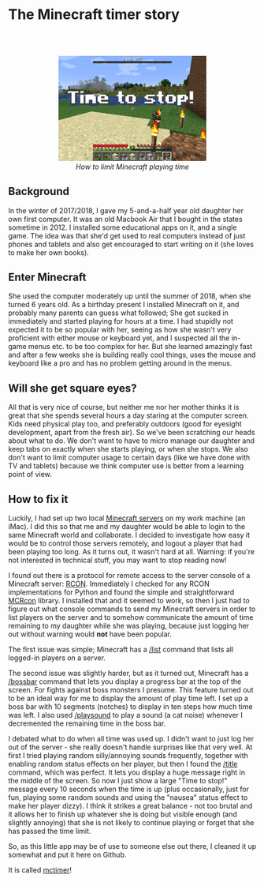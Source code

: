 # The Minecraft timer story

<br/>
<br/>

<p align="center"><img src="../images/mctimer.png" width="300"><br><i>How to limit Minecraft playing time</i></p>

## Background

In the winter of 2017/2018, I gave my 5-and-a-half year old daughter her own first computer. 
It was an old Macbook Air that I bought in the states sometime in 2012. I installed some educational apps on it, 
and a single game. The idea was that she'd get used to real computers instead of just phones and tablets and also 
get encouraged to start writing on it (she loves to make her own books).

## Enter Minecraft

She used the computer moderately up until the summer of 2018, when she turned 6 years old. As a birthday present I 
installed Minecraft on it, and probably many parents can guess what followed; She got sucked in immediately and 
started playing for hours at a time. I had stupidly not expected it to be so popular with her, seeing as how she 
wasn't very proficient with either mouse or keyboard yet, and I suspected all the in-game menus etc. to be too 
complex for her. But she learned amazingly fast and after a few weeks she is building really cool things, uses 
the mouse and keyboard like a pro and has no problem getting around in the menus.

## Will she get square eyes?

All that is very nice of course, but neither me nor her mother thinks it is great that she spends several hours a day
staring at the computer screen. Kids need physical play too, and preferably outdoors (good for eyesight development, 
apart from the fresh air). So we've been scratching our heads about what to do. We don't want to have to micro manage
our daughter and keep tabs on exactly when she starts playing, or when she stops. We also don't want to limit
computer usage to certain days (like we have done with TV and tablets) because we think computer use is better
from a learning point of view.

## How to fix it

Luckily, I had set up two local [Minecraft servers](https://minecraft.net/en-us/download/server) on my work machine (an iMac). I did this so that me and my
daughter would be able to login to the same Minecraft world and collaborate. I decided to investigate how easy
it would be to control those servers remotely, and logout a player that had been playing too long. As it turns
out, it wasn't hard at all. Warning: if you're not interested in technical stuff, you may want to stop reading now!

I found out there is a protocol for remote access to the server console of a Minecraft server: [RCON](http://wiki.vg/Rcon).
Immediately I checked for any RCON implementations for Python and found the simple and straightforward
[MCRcon](https://github.com/barneygale/MCRcon) library. I installed that and it seemed to work, so then I just had to figure out what console
commands to send my Minecraft servers in order to list players on the server and to somehow
communicate the amount of time remaining to my daughter while she was playing, because just logging her
out without warning would __not__ have been popular.

The first issue was simple; Minecraft has a [/list](https://minecraft.gamepedia.com/Commands/list) command 
that lists all logged-in players on a server.

The second issue was slightly harder, but as it turned out, Minecraft has a [/bossbar](https://minecraft.gamepedia.com/Commands/bossbar) command that lets
you display a progress bar at the top of the screen. For fights against boss monsters I presume. This 
feature turned out to be an ideal way for me to display the amount of play time left. I set up a boss bar
with 10 segments (notches) to display in ten steps how much time was left. I also used [/playsound](https://minecraft.gamepedia.com/Commands/playsound) to 
play a sound (a cat noise) whenever I decremented the remaining time in the boss bar.

I debated what to do when all time was used up. I didn't want to just log her out of the server - she really
doesn't handle surprises like that very well. At first I tried playing random silly/annoying sounds
frequently, together with enabling random status effects on her player, but then I found the [/title](https://minecraft.gamepedia.com/Commands/title) command,
which was perfect. It lets you display a huge message right in the middle of the screen. So now I just
show a large "Time to stop!" message every 10 seconds when the time is up (plus occasionally, just for fun, 
playing some random sounds and using the "nausea" status effect to make her player dizzy). I think it
strikes a great balance - not too brutal and it allows her to finish up whatever she is doing but visible
enough (and slightly annoying) that she is not likely to continue playing or forget that she has passed
the time limit.

So, as this little app may be of use to someone else out there, I cleaned it up somewhat and put it here on Github. 

It is called [mctimer](https://github.com/ragnarlonn/mctimer)!
